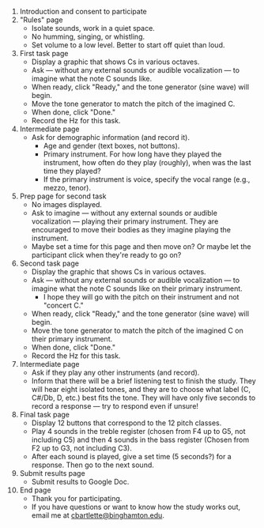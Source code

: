 1. Introduction and consent to participate
1. "Rules" page
    - Isolate sounds, work in a quiet space.
    - No humming, singing, or whistling.
    - Set volume to a low level.  Better to start off quiet than loud.
1. First task page
    - Display a graphic that shows Cs in various octaves.
    - Ask — without any external sounds or audible vocalization — to imagine what the note C sounds like.
    - When ready, click "Ready," and the tone generator (sine wave) will begin.
    - Move the tone generator to match the pitch of the imagined C.
    - When done, click "Done."
    - Record the Hz for this task.
1. Intermediate page
    - Ask for demographic information (and record it).
        - Age and gender (text boxes, not buttons).
        - Primary instrument.  For how long have they played the instrument, how often do they play (roughly), when was the last time they played?
        - If the primary instrument is voice, specify the vocal range (e.g., mezzo, tenor).
1. Prep page for second task
    - No images displayed.
    - Ask to imagine — without any external sounds or audible vocalization — playing their primary instrument.  They are encouraged to move their bodies as they imagine playing the instrument.
    - Maybe set a time for this page and then move on?  Or maybe let the participant click when they're ready to go on?
1. Second task page
    - Display the graphic that shows Cs in various octaves.
    - Ask — without any external sounds or audible vocalization — to imagine what the note C sounds like on their primary instrument.
        - I hope they will go with the pitch on their instrument and not "concert C."
    - When ready, click "Ready," and the tone generator (sine wave) will begin.
    - Move the tone generator to match the pitch of the imagined C on their primary instrument.
    - When done, click "Done."
    - Record the Hz for this task.
1. Intermediate page
    - Ask if they play any other instruments (and record).
    - Inform that there will be a brief listening test to finish the study.  They will hear eight isolated tones, and they are to choose what label (C, C#/Db, D, etc.) best fits the tone.  They will have only five seconds to record a response — try to respond even if unsure!
1. Final task page
    - Display 12 buttons that correspond to the 12 pitch classes.
    - Play 4 sounds in the treble register (chosen from F4 up to G5, not including C5) and then 4 sounds in the bass register (Chosen from F2 up to G3, not including C3).
    - After each sound is played, give a set time (5 seconds?) for a response.  Then go to the next sound.
1. Submit results page
    - Submit results to Google Doc.
1. End page
    - Thank you for participating.
    - If you have questions or want to know how the study works out, email me at cbartlette@binghamton.edu.
